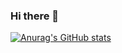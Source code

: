 ### Hi there 👋

[![Anurag's GitHub stats](https://github-readme-stats.vercel.app/api?username=ben-itdev&show_icons=true&theme=holi&include_all_commits=true)](https://github.com/anuraghazra/github-readme-stats)
